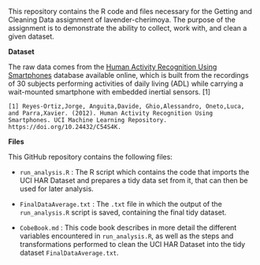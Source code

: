 This repository contains the R code and files necessary for the Getting and Cleaning Data assignment of lavender-cherimoya. The purpose of the assignment is to demonstrate the ability to collect, work with, and clean a given dataset.

**Dataset**

The raw data comes from the [Human Activity Recognition Using Smartphones](http://archive.ics.uci.edu/dataset/240/human+activity+recognition+using+smartphones) database available online, which is built from the recordings of 30 subjects performing activities of daily living (ADL) while carrying a wait-mounted smartphone with embedded inertial sensors. [1]

```         
[1] Reyes-Ortiz,Jorge, Anguita,Davide, Ghio,Alessandro, Oneto,Luca, and Parra,Xavier. (2012). Human Activity Recognition Using Smartphones. UCI Machine Learning Repository. https://doi.org/10.24432/C54S4K.
```

**Files**

This GitHub repository contains the following files:

-   `run_analysis.R` : The R script which contains the code that imports the UCI HAR Dataset and prepares a tidy data set from it, that can then be used for later analysis.

-   `FinalDataAverage.txt` : The `.txt` file in which the output of the `run_analysis.R` script is saved, containing the final tidy dataset.

-   `CobeBook.md` : This code book describes in more detail the different variables encountered in `run_analysis.R`, as well as the steps and transformations performed to clean the UCI HAR Dataset into the tidy dataset `FinalDataAverage.txt`.
